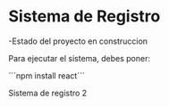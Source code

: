 <h1> Sistema de Registro </h1>

-Estado del proyecto en construccion

Para ejecutar el sistema, debes poner:

´´´npm install react´´´

Sistema de registro 2
